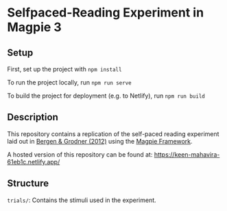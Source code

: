 # Selfpaced-Reading Experiment in Magpie 3

## Setup

First, set up the project with `npm install`

To run the project locally, run `npm run serve`

To build the project for deployment (e.g. to Netlify), run `npm run build`

## Description

This repository contains a replication of the self-paced reading experiment laid out in [Bergen & Grodner (2012)](https://scholar.archive.org/work/2uynysivdfeutgmxy5tdpetne4/access/wayback/http://web.mit.edu/bergen/www/papers/BergenGrodner%202012.pdf) using the [Magpie Framework](https://magpie-manual.netlify.app/).

A hosted version of this repository can be found at: https://keen-mahavira-61eb1c.netlify.app/

## Structure

`trials/`: Contains the stimuli used in the experiment.

